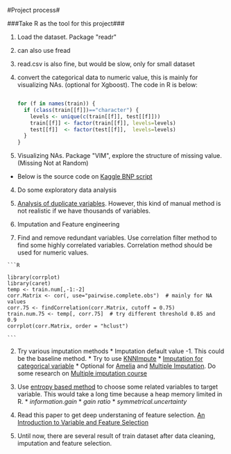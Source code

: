 #Project process#

###Take R as the tool for this project###

1. Load the dataset. Package "readr"
  1. can also use fread
  2. read.csv is also fine, but would be slow, only for small dataset

2. convert the categorical data to numeric value, this is mainly for visualizing NAs. (optional for Xgboost). 
  The code in R is below:
    ```R
    
    for (f in names(train)) {
      if (class(train[[f]])=="character") { 
        levels <- unique(c(train[[f]], test[[f]]))
        train[[f]] <- factor(train[[f]], levels=levels)
        test[[f]]  <- factor(test[[f]],  levels=levels)
      }
    }
    
    ```
3. Visualizing NAs. Package "VIM", explore the structure of missing value. (Missing Not at Random)
  - Below is the source code on [Kaggle BNP script](https://www.kaggle.com/jpmiller/bnp-paribas-cardif-claims-management/visualizing-the-nas)


4. Do some exploratory data analysis
  1. [Analysis of duplicate variables](https://www.kaggle.com/c/bnp-paribas-cardif-claims-management/forums/t/19240/analysis-of-duplicate-variables-correlated-variables-large-post). However, this kind of manual method is not realistic if we have thousands of variables. 

5. Imputation and Feature engineering 
  1. Find and remove redundant variables. Use correlation filter method to find some highly correlated variables. Correlation method should be used for numeric values. 
  
    ```R
    
    library(corrplot)
    library(caret)
    temp <- train.num[,-1:-2]
    corr.Matrix <- cor(, use="pairwise.complete.obs")  # mainly for NA values
    corr.75 <- findCorrelation(corr.Matrix, cutoff = 0.75)
    train.num.75 <- temp[, corr.75]  # try different threshold 0.85 and 0.9
    corrplot(corr.Matrix, order = "hclust")
    
    ```
  2. Try various imputation methods
    * Imputation default value -1. This could be the baseline method. 
    * Try to use [KNNImpute](http://www.inside-r.org/packages/cran/imputation/docs/kNNImpute)
    * [Imputation for categorical variable](http://www2.sas.com/proceedings/sugi30/113-30.pdf)
    * Optional for [Amelia](http://gking.harvard.edu/amelia) and [Multiple Imputation](http://www.stefvanbuuren.nl/mi/). Do some research on [Multiple imputation course](http://www.stefvanbuuren.nl/mi/course.html)
  3. Use [entropy based method](https://cran.r-project.org/web/packages/FSelector/FSelector.pdf) to choose some related variables to target variable. This would take a long time because a heap memory limited in R. 
    * _information.gain_
    * _gain ratio_
    * _symmetrical.uncertainty_
  
  4. Read this paper to get deep understaning of feature selection. [An Introduction to Variable and Feature Selection](http://www.jmlr.org/papers/volume3/guyon03a/guyon03a.pdf)

6. Until now, there are several result of train dataset after data cleaning, imputation and feature selection. 



